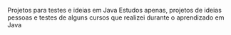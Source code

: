 Projetos para testes e ideias em Java
Estudos apenas, projetos de ideias pessoas e testes de alguns cursos que realizei durante o aprendizado em Java
